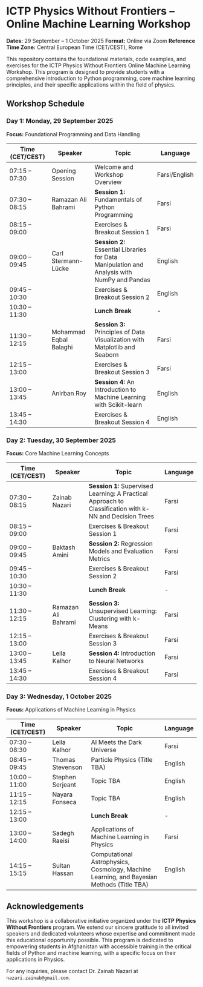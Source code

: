 # ICTP Physics Without Frontiers – Online Machine Learning Workshop

**Dates:** 29 September – 1 October 2025
**Format:** Online via Zoom
**Reference Time Zone:** Central European Time (CET/CEST), Rome

This repository contains the foundational materials, code examples, and exercises for the ICTP Physics Without Frontiers Online Machine Learning Workshop. This program is designed to provide students with a comprehensive introduction to Python programming, core machine learning principles, and their specific applications within the field of physics.

## Workshop Schedule

### **Day 1: Monday, 29 September 2025**

**Focus:** Foundational Programming and Data Handling

| Time (CET/CEST) | Speaker | Topic | Language |
| ----- | ----- | ----- | ----- |
| 07:15 – 07:30 | Opening Session | Welcome and Workshop Overview | Farsi/English |
| 07:30 – 08:15 | Ramazan Ali Bahrami | **Session 1:** Fundamentals of Python Programming | Farsi |
| 08:15 – 09:00 | | Exercises & Breakout Session 1 | Farsi |
| 09:00 – 09:45 | Carl Stermann-Lücke | **Session 2:** Essential Libraries for Data Manipulation and Analysis with NumPy and Pandas | English |
| 09:45 – 10:30 | | Exercises & Breakout Session 2 | English |
| 10:30 – 11:30 | | **Lunch Break** | - |
| 11:30 – 12:15 | Mohammad Eqbal Balaghi | **Session 3:** Principles of Data Visualization with Matplotlib and Seaborn | Farsi |
| 12:15 – 13:00 | | Exercises & Breakout Session 3 | Farsi |
| 13:00 – 13:45 | Anirban Roy | **Session 4:** An Introduction to Machine Learning with Scikit-learn | English |
| 13:45 – 14:30 | | Exercises & Breakout Session 4 | English |

### **Day 2: Tuesday, 30 September 2025**

**Focus:** Core Machine Learning Concepts

| Time (CET/CEST) | Speaker | Topic | Language |
| ----- | ----- | ----- | ----- |
| 07:30 – 08:15 | Zainab Nazari | **Session 1:** Supervised Learning: A Practical Approach to Classification with k-NN and Decision Trees | Farsi |
| 08:15 – 09:00 | | Exercises & Breakout Session 1 | Farsi |
| 09:00 – 09:45 | Baktash Amini | **Session 2:** Regression Models and Evaluation Metrics | Farsi |
| 09:45 – 10:30 | | Exercises & Breakout Session 2 | Farsi |
| 10:30 – 11:30 | | **Lunch Break** | - |
| 11:30 – 12:15 | Ramazan Ali Bahrami | **Session 3:** Unsupervised Learning: Clustering with k-Means | Farsi |
| 12:15 – 13:00 | | Exercises & Breakout Session 3 | Farsi |
| 13:00 – 13:45 | Leila Kalhor | **Session 4:** Introduction to Neural Networks | Farsi |
| 13:45 – 14:30 | | Exercises & Breakout Session 4 | Farsi |

### **Day 3: Wednesday, 1 October 2025**

**Focus:** Applications of Machine Learning in Physics

| Time (CET/CEST) | Speaker | Topic | Language |
| ----- | ----- | ----- | ----- |
| 07:30 – 08:30 | Leila Kalhor | AI Meets the Dark Universe | Farsi |
| 08:45 – 09:45 | Thomas Stevenson | Particle Physics (Title TBA) | English |
| 10:00 – 11:00 | Stephen Serjeant | Topic TBA | English |
| 11:15 – 12:15 | Nayara Fonseca | Topic TBA | English |
| 12:15 – 13:00 | | **Lunch Break** | - |
| 13:00 – 14:00 | Sadegh Raeisi | Applications of Machine Learning in Physics | Farsi |
| 14:15 – 15:15 | Sultan Hassan | Computational Astrophysics, Cosmology, Machine Learning, and Bayesian Methods (Title TBA) | English |

## Acknowledgements

This workshop is a collaborative initiative organized under the **ICTP Physics Without Frontiers** program. We extend our sincere gratitude to all invited speakers and dedicated volunteers whose expertise and commitment made this educational opportunity possible. This program is dedicated to empowering students in Afghanistan with accessible training in the critical fields of Python and machine learning, with a specific focus on their applications in Physics.

For any inquiries, please contact Dr. Zainab Nazari at `nazari.zainab@gmail.com`.
